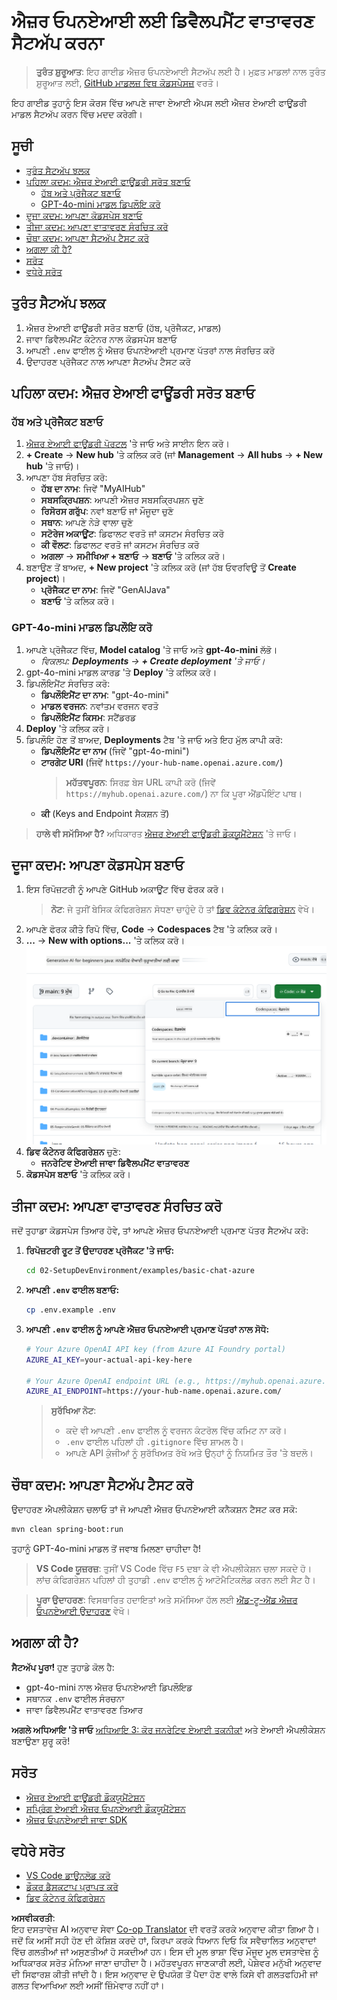 <!--
CO_OP_TRANSLATOR_METADATA:
{
  "original_hash": "bfdb4b4eadbee3a59ef742439f58326a",
  "translation_date": "2025-07-27T13:04:16+00:00",
  "source_file": "02-SetupDevEnvironment/getting-started-azure-openai.md",
  "language_code": "pa"
}
-->
# ਐਜ਼ਰ ਓਪਨਏਆਈ ਲਈ ਡਿਵੈਲਪਮੈਂਟ ਵਾਤਾਵਰਣ ਸੈਟਅੱਪ ਕਰਨਾ

> **ਤੁਰੰਤ ਸ਼ੁਰੂਆਤ**: ਇਹ ਗਾਈਡ ਐਜ਼ਰ ਓਪਨਏਆਈ ਸੈਟਅੱਪ ਲਈ ਹੈ। ਮੁਫ਼ਤ ਮਾਡਲਾਂ ਨਾਲ ਤੁਰੰਤ ਸ਼ੁਰੂਆਤ ਲਈ, [GitHub ਮਾਡਲਜ਼ ਵਿਥ ਕੋਡਸਪੇਸਜ਼](./README.md#quick-start-cloud) ਵਰਤੋ।

ਇਹ ਗਾਈਡ ਤੁਹਾਨੂੰ ਇਸ ਕੋਰਸ ਵਿੱਚ ਆਪਣੇ ਜਾਵਾ ਏਆਈ ਐਪਸ ਲਈ ਐਜ਼ਰ ਏਆਈ ਫਾਊਂਡਰੀ ਮਾਡਲ ਸੈਟਅੱਪ ਕਰਨ ਵਿੱਚ ਮਦਦ ਕਰੇਗੀ।

## ਸੂਚੀ

- [ਤੁਰੰਤ ਸੈਟਅੱਪ ਝਲਕ](../../../02-SetupDevEnvironment)
- [ਪਹਿਲਾ ਕਦਮ: ਐਜ਼ਰ ਏਆਈ ਫਾਊਂਡਰੀ ਸਰੋਤ ਬਣਾਓ](../../../02-SetupDevEnvironment)
  - [ਹੱਬ ਅਤੇ ਪ੍ਰੋਜੈਕਟ ਬਣਾਓ](../../../02-SetupDevEnvironment)
  - [GPT-4o-mini ਮਾਡਲ ਡਿਪਲੌਇ ਕਰੋ](../../../02-SetupDevEnvironment)
- [ਦੂਜਾ ਕਦਮ: ਆਪਣਾ ਕੋਡਸਪੇਸ ਬਣਾਓ](../../../02-SetupDevEnvironment)
- [ਤੀਜਾ ਕਦਮ: ਆਪਣਾ ਵਾਤਾਵਰਣ ਸੰਰਚਿਤ ਕਰੋ](../../../02-SetupDevEnvironment)
- [ਚੌਥਾ ਕਦਮ: ਆਪਣਾ ਸੈਟਅੱਪ ਟੈਸਟ ਕਰੋ](../../../02-SetupDevEnvironment)
- [ਅਗਲਾ ਕੀ ਹੈ?](../../../02-SetupDevEnvironment)
- [ਸਰੋਤ](../../../02-SetupDevEnvironment)
- [ਵਧੇਰੇ ਸਰੋਤ](../../../02-SetupDevEnvironment)

## ਤੁਰੰਤ ਸੈਟਅੱਪ ਝਲਕ

1. ਐਜ਼ਰ ਏਆਈ ਫਾਊਂਡਰੀ ਸਰੋਤ ਬਣਾਓ (ਹੱਬ, ਪ੍ਰੋਜੈਕਟ, ਮਾਡਲ)
2. ਜਾਵਾ ਡਿਵੈਲਪਮੈਂਟ ਕੰਟੇਨਰ ਨਾਲ ਕੋਡਸਪੇਸ ਬਣਾਓ
3. ਆਪਣੀ `.env` ਫਾਈਲ ਨੂੰ ਐਜ਼ਰ ਓਪਨਏਆਈ ਪ੍ਰਮਾਣ ਪੱਤਰਾਂ ਨਾਲ ਸੰਰਚਿਤ ਕਰੋ
4. ਉਦਾਹਰਣ ਪ੍ਰੋਜੈਕਟ ਨਾਲ ਆਪਣਾ ਸੈਟਅੱਪ ਟੈਸਟ ਕਰੋ

## ਪਹਿਲਾ ਕਦਮ: ਐਜ਼ਰ ਏਆਈ ਫਾਊਂਡਰੀ ਸਰੋਤ ਬਣਾਓ

### ਹੱਬ ਅਤੇ ਪ੍ਰੋਜੈਕਟ ਬਣਾਓ

1. [ਐਜ਼ਰ ਏਆਈ ਫਾਊਂਡਰੀ ਪੋਰਟਲ](https://ai.azure.com/) 'ਤੇ ਜਾਓ ਅਤੇ ਸਾਈਨ ਇਨ ਕਰੋ।
2. **+ Create** → **New hub** 'ਤੇ ਕਲਿਕ ਕਰੋ (ਜਾਂ **Management** → **All hubs** → **+ New hub** 'ਤੇ ਜਾਓ)।
3. ਆਪਣਾ ਹੱਬ ਸੰਰਚਿਤ ਕਰੋ:
   - **ਹੱਬ ਦਾ ਨਾਮ**: ਜਿਵੇਂ "MyAIHub"
   - **ਸਬਸਕ੍ਰਿਪਸ਼ਨ**: ਆਪਣੀ ਐਜ਼ਰ ਸਬਸਕ੍ਰਿਪਸ਼ਨ ਚੁਣੋ
   - **ਰਿਸੋਰਸ ਗਰੁੱਪ**: ਨਵਾਂ ਬਣਾਓ ਜਾਂ ਮੌਜੂਦਾ ਚੁਣੋ
   - **ਸਥਾਨ**: ਆਪਣੇ ਨੇੜੇ ਵਾਲਾ ਚੁਣੋ
   - **ਸਟੋਰੇਜ ਅਕਾਊਂਟ**: ਡਿਫਾਲਟ ਵਰਤੋ ਜਾਂ ਕਸਟਮ ਸੰਰਚਿਤ ਕਰੋ
   - **ਕੀ ਵੌਲਟ**: ਡਿਫਾਲਟ ਵਰਤੋ ਜਾਂ ਕਸਟਮ ਸੰਰਚਿਤ ਕਰੋ
   - **ਅਗਲਾ** → **ਸਮੀਖਿਆ + ਬਣਾਓ** → **ਬਣਾਓ** 'ਤੇ ਕਲਿਕ ਕਰੋ।
4. ਬਣਾਉਣ ਤੋਂ ਬਾਅਦ, **+ New project** 'ਤੇ ਕਲਿਕ ਕਰੋ (ਜਾਂ ਹੱਬ ਓਵਰਵਿਊ ਤੋਂ **Create project**)।
   - **ਪ੍ਰੋਜੈਕਟ ਦਾ ਨਾਮ**: ਜਿਵੇਂ "GenAIJava"
   - **ਬਣਾਓ** 'ਤੇ ਕਲਿਕ ਕਰੋ।

### GPT-4o-mini ਮਾਡਲ ਡਿਪਲੌਇ ਕਰੋ

1. ਆਪਣੇ ਪ੍ਰੋਜੈਕਟ ਵਿੱਚ, **Model catalog** 'ਤੇ ਜਾਓ ਅਤੇ **gpt-4o-mini** ਲੱਭੋ।
   - *ਵਿਕਲਪ: **Deployments** → **+ Create deployment** 'ਤੇ ਜਾਓ।*
2. gpt-4o-mini ਮਾਡਲ ਕਾਰਡ 'ਤੇ **Deploy** 'ਤੇ ਕਲਿਕ ਕਰੋ।
3. ਡਿਪਲੌਇਮੈਂਟ ਸੰਰਚਿਤ ਕਰੋ:
   - **ਡਿਪਲੌਇਮੈਂਟ ਦਾ ਨਾਮ**: "gpt-4o-mini"
   - **ਮਾਡਲ ਵਰਜਨ**: ਨਵਾਂਤਮ ਵਰਜਨ ਵਰਤੋ
   - **ਡਿਪਲੌਇਮੈਂਟ ਕਿਸਮ**: ਸਟੈਂਡਰਡ
4. **Deploy** 'ਤੇ ਕਲਿਕ ਕਰੋ।
5. ਡਿਪਲੌਇ ਹੋਣ ਤੋਂ ਬਾਅਦ, **Deployments** ਟੈਬ 'ਤੇ ਜਾਓ ਅਤੇ ਇਹ ਮੁੱਲ ਕਾਪੀ ਕਰੋ:
   - **ਡਿਪਲੌਇਮੈਂਟ ਦਾ ਨਾਮ** (ਜਿਵੇਂ "gpt-4o-mini")
   - **ਟਾਰਗੇਟ URI** (ਜਿਵੇਂ `https://your-hub-name.openai.azure.com/`) 
      > **ਮਹੱਤਵਪੂਰਨ**: ਸਿਰਫ਼ ਬੇਸ URL ਕਾਪੀ ਕਰੋ (ਜਿਵੇਂ `https://myhub.openai.azure.com/`) ਨਾ ਕਿ ਪੂਰਾ ਐਂਡਪੌਇੰਟ ਪਾਥ।
   - **ਕੀ** (Keys and Endpoint ਸੈਕਸ਼ਨ ਤੋਂ)

> **ਹਾਲੇ ਵੀ ਸਮੱਸਿਆ ਹੈ?** ਅਧਿਕਾਰਤ [ਐਜ਼ਰ ਏਆਈ ਫਾਊਂਡਰੀ ਡੌਕਯੂਮੈਂਟੇਸ਼ਨ](https://learn.microsoft.com/azure/ai-foundry/how-to/create-projects?tabs=ai-foundry&pivots=hub-project) 'ਤੇ ਜਾਓ।

## ਦੂਜਾ ਕਦਮ: ਆਪਣਾ ਕੋਡਸਪੇਸ ਬਣਾਓ

1. ਇਸ ਰਿਪੋਜ਼ਟਰੀ ਨੂੰ ਆਪਣੇ GitHub ਅਕਾਊਂਟ ਵਿੱਚ ਫੋਰਕ ਕਰੋ।
   > **ਨੋਟ**: ਜੇ ਤੁਸੀਂ ਬੇਸਿਕ ਕੰਫਿਗਰੇਸ਼ਨ ਸੋਧਣਾ ਚਾਹੁੰਦੇ ਹੋ ਤਾਂ [ਡਿਵ ਕੰਟੇਨਰ ਕੰਫਿਗਰੇਸ਼ਨ](../../../.devcontainer/devcontainer.json) ਵੇਖੋ।
2. ਆਪਣੇ ਫੋਰਕ ਕੀਤੇ ਰਿਪੋ ਵਿੱਚ, **Code** → **Codespaces** ਟੈਬ 'ਤੇ ਕਲਿਕ ਕਰੋ।
3. **...** → **New with options...** 'ਤੇ ਕਲਿਕ ਕਰੋ।
![ਕੋਡਸਪੇਸ ਵਿਕਲਪਾਂ ਨਾਲ ਬਣਾਉਣਾ](../../../translated_images/codespaces.9945ded8ceb431a58e8bee7f212e8c62b55733b7e302fd58194fadc95472fa3c.pa.png)
4. **ਡਿਵ ਕੰਟੇਨਰ ਕੰਫਿਗਰੇਸ਼ਨ** ਚੁਣੋ:
   - **ਜਨਰੇਟਿਵ ਏਆਈ ਜਾਵਾ ਡਿਵੈਲਪਮੈਂਟ ਵਾਤਾਵਰਣ**
5. **ਕੋਡਸਪੇਸ ਬਣਾਓ** 'ਤੇ ਕਲਿਕ ਕਰੋ।

## ਤੀਜਾ ਕਦਮ: ਆਪਣਾ ਵਾਤਾਵਰਣ ਸੰਰਚਿਤ ਕਰੋ

ਜਦੋਂ ਤੁਹਾਡਾ ਕੋਡਸਪੇਸ ਤਿਆਰ ਹੋਵੇ, ਤਾਂ ਆਪਣੇ ਐਜ਼ਰ ਓਪਨਏਆਈ ਪ੍ਰਮਾਣ ਪੱਤਰ ਸੈਟਅੱਪ ਕਰੋ:

1. **ਰਿਪੋਜ਼ਟਰੀ ਰੂਟ ਤੋਂ ਉਦਾਹਰਣ ਪ੍ਰੋਜੈਕਟ 'ਤੇ ਜਾਓ:**
   ```bash
   cd 02-SetupDevEnvironment/examples/basic-chat-azure
   ```

2. **ਆਪਣੀ `.env` ਫਾਈਲ ਬਣਾਓ:**
   ```bash
   cp .env.example .env
   ```

3. **ਆਪਣੀ `.env` ਫਾਈਲ ਨੂੰ ਆਪਣੇ ਐਜ਼ਰ ਓਪਨਏਆਈ ਪ੍ਰਮਾਣ ਪੱਤਰਾਂ ਨਾਲ ਸੋਧੋ:**
   ```bash
   # Your Azure OpenAI API key (from Azure AI Foundry portal)
   AZURE_AI_KEY=your-actual-api-key-here
   
   # Your Azure OpenAI endpoint URL (e.g., https://myhub.openai.azure.com/)
   AZURE_AI_ENDPOINT=https://your-hub-name.openai.azure.com/
   ```

   > **ਸੁਰੱਖਿਆ ਨੋਟ**: 
   > - ਕਦੇ ਵੀ ਆਪਣੀ `.env` ਫਾਈਲ ਨੂੰ ਵਰਜਨ ਕੰਟਰੋਲ ਵਿੱਚ ਕਮਿਟ ਨਾ ਕਰੋ।
   > - `.env` ਫਾਈਲ ਪਹਿਲਾਂ ਹੀ `.gitignore` ਵਿੱਚ ਸ਼ਾਮਲ ਹੈ।
   > - ਆਪਣੇ API ਕੁੰਜੀਆਂ ਨੂੰ ਸੁਰੱਖਿਅਤ ਰੱਖੋ ਅਤੇ ਉਨ੍ਹਾਂ ਨੂੰ ਨਿਯਮਿਤ ਤੌਰ 'ਤੇ ਬਦਲੋ।

## ਚੌਥਾ ਕਦਮ: ਆਪਣਾ ਸੈਟਅੱਪ ਟੈਸਟ ਕਰੋ

ਉਦਾਹਰਣ ਐਪਲੀਕੇਸ਼ਨ ਚਲਾਓ ਤਾਂ ਜੋ ਆਪਣੀ ਐਜ਼ਰ ਓਪਨਏਆਈ ਕਨੈਕਸ਼ਨ ਟੈਸਟ ਕਰ ਸਕੋ:

```bash
mvn clean spring-boot:run
```

ਤੁਹਾਨੂੰ GPT-4o-mini ਮਾਡਲ ਤੋਂ ਜਵਾਬ ਮਿਲਣਾ ਚਾਹੀਦਾ ਹੈ!

> **VS Code ਯੂਜ਼ਰਜ਼**: ਤੁਸੀਂ VS Code ਵਿੱਚ `F5` ਦਬਾ ਕੇ ਵੀ ਐਪਲੀਕੇਸ਼ਨ ਚਲਾ ਸਕਦੇ ਹੋ। ਲਾਂਚ ਕੰਫਿਗਰੇਸ਼ਨ ਪਹਿਲਾਂ ਹੀ ਤੁਹਾਡੀ `.env` ਫਾਈਲ ਨੂੰ ਆਟੋਮੈਟਿਕਲੋਡ ਕਰਨ ਲਈ ਸੈਟ ਹੈ।

> **ਪੂਰਾ ਉਦਾਹਰਣ**: ਵਿਸਥਾਰਿਤ ਹਦਾਇਤਾਂ ਅਤੇ ਸਮੱਸਿਆ ਹੱਲ ਲਈ [ਐਂਡ-ਟੂ-ਐਂਡ ਐਜ਼ਰ ਓਪਨਏਆਈ ਉਦਾਹਰਣ](./examples/basic-chat-azure/README.md) ਵੇਖੋ।

## ਅਗਲਾ ਕੀ ਹੈ?

**ਸੈਟਅੱਪ ਪੂਰਾ!** ਹੁਣ ਤੁਹਾਡੇ ਕੋਲ ਹੈ:
- gpt-4o-mini ਨਾਲ ਐਜ਼ਰ ਓਪਨਏਆਈ ਡਿਪਲੌਇਡ
- ਸਥਾਨਕ `.env` ਫਾਈਲ ਸੰਰਚਨਾ
- ਜਾਵਾ ਡਿਵੈਲਪਮੈਂਟ ਵਾਤਾਵਰਣ ਤਿਆਰ

**ਅਗਲੇ ਅਧਿਆਇ 'ਤੇ ਜਾਓ** [ਅਧਿਆਇ 3: ਕੋਰ ਜਨਰੇਟਿਵ ਏਆਈ ਤਕਨੀਕਾਂ](../03-CoreGenerativeAITechniques/README.md) ਅਤੇ ਏਆਈ ਐਪਲੀਕੇਸ਼ਨ ਬਣਾਉਣਾ ਸ਼ੁਰੂ ਕਰੋ!

## ਸਰੋਤ

- [ਐਜ਼ਰ ਏਆਈ ਫਾਊਂਡਰੀ ਡੌਕਯੂਮੈਂਟੇਸ਼ਨ](https://learn.microsoft.com/azure/ai-services/)
- [ਸਪ੍ਰਿੰਗ ਏਆਈ ਐਜ਼ਰ ਓਪਨਏਆਈ ਡੌਕਯੂਮੈਂਟੇਸ਼ਨ](https://docs.spring.io/spring-ai/reference/api/clients/azure-openai-chat.html)
- [ਐਜ਼ਰ ਓਪਨਏਆਈ ਜਾਵਾ SDK](https://learn.microsoft.com/java/api/overview/azure/ai-openai-readme)

## ਵਧੇਰੇ ਸਰੋਤ

- [VS Code ਡਾਊਨਲੋਡ ਕਰੋ](https://code.visualstudio.com/Download)
- [ਡੌਕਰ ਡੈਸਕਟਾਪ ਪ੍ਰਾਪਤ ਕਰੋ](https://www.docker.com/products/docker-desktop)
- [ਡਿਵ ਕੰਟੇਨਰ ਕੰਫਿਗਰੇਸ਼ਨ](../../../.devcontainer/devcontainer.json)

**ਅਸਵੀਕਰਤੀ**:  
ਇਹ ਦਸਤਾਵੇਜ਼ AI ਅਨੁਵਾਦ ਸੇਵਾ [Co-op Translator](https://github.com/Azure/co-op-translator) ਦੀ ਵਰਤੋਂ ਕਰਕੇ ਅਨੁਵਾਦ ਕੀਤਾ ਗਿਆ ਹੈ। ਜਦੋਂ ਕਿ ਅਸੀਂ ਸਹੀ ਹੋਣ ਦੀ ਕੋਸ਼ਿਸ਼ ਕਰਦੇ ਹਾਂ, ਕਿਰਪਾ ਕਰਕੇ ਧਿਆਨ ਦਿਓ ਕਿ ਸਵੈਚਾਲਿਤ ਅਨੁਵਾਦਾਂ ਵਿੱਚ ਗਲਤੀਆਂ ਜਾਂ ਅਸੁਣਤੀਆਂ ਹੋ ਸਕਦੀਆਂ ਹਨ। ਇਸ ਦੀ ਮੂਲ ਭਾਸ਼ਾ ਵਿੱਚ ਮੌਜੂਦ ਮੂਲ ਦਸਤਾਵੇਜ਼ ਨੂੰ ਅਧਿਕਾਰਕ ਸਰੋਤ ਮੰਨਿਆ ਜਾਣਾ ਚਾਹੀਦਾ ਹੈ। ਮਹੱਤਵਪੂਰਨ ਜਾਣਕਾਰੀ ਲਈ, ਪੇਸ਼ੇਵਰ ਮਨੁੱਖੀ ਅਨੁਵਾਦ ਦੀ ਸਿਫਾਰਸ਼ ਕੀਤੀ ਜਾਂਦੀ ਹੈ। ਇਸ ਅਨੁਵਾਦ ਦੇ ਉਪਯੋਗ ਤੋਂ ਪੈਦਾ ਹੋਣ ਵਾਲੇ ਕਿਸੇ ਵੀ ਗਲਤਫਹਿਮੀ ਜਾਂ ਗਲਤ ਵਿਆਖਿਆ ਲਈ ਅਸੀਂ ਜ਼ਿੰਮੇਵਾਰ ਨਹੀਂ ਹਾਂ।